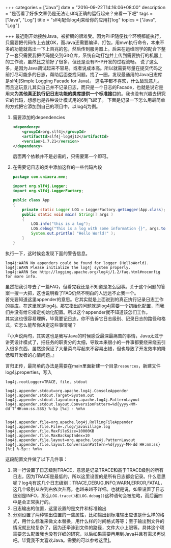 +++
categories = ["Java"]
date = "2016-09-22T14:16:06+08:00"
description = "是否看了好多文章仍是无法让slf4j正确的运行起来？来看一下吧"
tags = ["Java", "Log"]
title = "slf4j配合log4j来给你的应用打log"
topics = ["Java", "Log"]

+++
最近刚开始接触Java，被折腾的很难受。因为PHP随便找个环境都能执行，只需要把代码传上去就OK，而Java还需要编译、打包，用mvn执行命令，本来不多的功能就高出一下上百兆的包，然后传到服务器上。后来在运维同学的配合下整了一套只需要我把代码提交到Git仓库，系统自动打包并上传到需要执行的机器上的工作流，虽然比之前好了很多，但还是没有PHP开发的过程流畅。
说了这么多，是因为Java调试起来不容易，或者说成本高。所以就需要尽量在提交代码之前打尽可能多的日志，帮助后面查找问题。找了一圈，发现最通用的Java日志库是slf4j(Simple Logging Facade for Java)。
这名字都不喜欢，什么破玩意儿。而且这玩意儿其实自己并不记录日志，而只是一个日志的Facade，也就是说它是用来**为其他真正执行记日志功能的类库提供一个标准接口**的。我也没有兴趣去研究它的代码，想想也是各种设计模式用的6到飞起了。
下面是记录一下怎么用最简单的方式把它添加到自己的项目中，以log4j为例。

1. 需要添加的dependencies

    ```xml
    <dependency>
        <groupId>org.slf4j</groupId>
        <artifactId>slf4j-log4j12</artifactId>
        <version>1.7.21</version>
    </dependency>

    ```
    后面两个依赖并不是必需的，只需要第一个即可。

2. 在需要记日志的类中添加这样的一些代码片段

    ```java
    package com.unixera.mvn;

    import org.slf4j.Logger;
    import org.slf4j.LoggerFactory;

    public class App 
    {
        private static Logger LOG = LoggerFactory.getLogger(App.class);
        public static void main( String[] args )
        {
            LOG.info("this is a log");
            LOG.debug("This is a log with some information {}", args.toString());
            System.out.println( "Hello World!" );
        }
    }
    ```

执行一下，这时候会发现下面的警告信息。

```
log4j:WARN No appenders could be found for logger (HelloWorld).
log4j:WARN Please initialize the log4j system properly.
log4j:WARN See http://logging.apache.org/log4j/1.2/faq.html#noconfig for more info.
```
虽然把我引导去了一篇FAQ，但看完我还是不知道是怎么回事。关于这个问题的答案一搜一大把，这也说明看了FAQ仍然不明白的人远远不止我一个。  
首先要知道这里appender的意思。它其实就是上面说到的真正执行记录日志工作的类库，在这里就是log4j。那它指出的问题就是log4j需要一个初始化配置，而我们并没有给它指定初始化配置。所以这个appender就不知道该怎们工作。  
其实这也很容易理解，毕竟要记日志，你不告诉它日志级别、记录日志的路径和格式，它怎么能帮你决定这些事情呢？  

『小声说两句，其实这也是我写Java的时候感受最深最痛苦的事情，Java太过于讲究设计模式了，把任务的职责分的太细，导致本来很小的一件事都要绕来绕去引入很多东西，虽然这保证了大量菜鸟写起来不容易出错，但也导致了开发效率的降低和开发者的心情问题。』

言归正传，最简单的办法是需要在main里面新建一个目录`resources`，新建文件log4j.properties，写入

```
log4j.rootLogger=TRACE, file, stdout

log4j.appender.stdout=org.apache.log4j.ConsoleAppender
log4j.appender.stdout.Target=System.out
log4j.appender.stdout.layout=org.apache.log4j.PatternLayout
log4j.appender.stdout.layout.ConversionPattern=%d{yyyy-MM-dd'T'HH:mm:ss.SSS} %-5p [%c] - %m%n


log4j.appender.file=org.apache.log4j.RollingFileAppender
log4j.appender.file.File=./log/javavillage.log
log4j.appender.file.MaxFileSize=10000KB
log4j.appender.file.MaxBackupIndex=10
log4j.appender.file.layout=org.apache.log4j.PatternLayout
log4j.appender.file.layout.ConversionPattern=%d{yyyy-MM-dd HH:mm:ss} [%t] %-5p:: %m%n
```

这段配置文件做了以下几件事：

1. 第一行设置了日志级别TRACE，意思是记录TRACE和高于TRACE级别的所有日志，因为TRACE是最低的，所以这里设置的是所有日志都会记录。什么意思呢？log4j有这几个日志级别：TRACE,DEBUG,INFO,WARN,ERROR,FATAL，这几个级别从左到右依次升高。也越来越不详细。也就是说，如果设置了日志级别是INFO，那么`LOG.trace()`和`LOG.debug()`这种语句会被忽略，而后面四中是会正常执行的。
2. 日志输出的位置，这里设置的是文件和标准输出
3. 分别设置了两种输出位置的一些属性，比如输出到标准输出应该是什么样的格式，用什么标准来做文本替换，用什么样的时间格式等等；至于输出到文件的情况就比较复杂了，因为还牵涉到文件的路径，文件大小上限等。具体这个项需要怎么配置我也没有详细的研究，以后如果需要再用到Java并且有需求再说吧。毕竟我不太喜欢Java。需要的可以参考这里[1]。

[1]: https://www.tutorialspoint.com/log4j/log4j_logging_files.htm